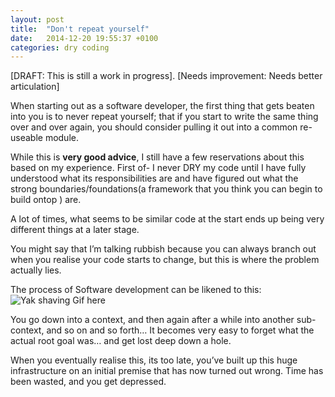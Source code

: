 ```yaml
---
layout: post
title:  "Don't repeat yourself"
date:   2014-12-20 19:55:37 +0100
categories: dry coding
---
```

[DRAFT: This is still a work in progress].
[Needs improvement: Needs better articulation]

When starting out as a software developer, the first thing that gets beaten into you is to never repeat yourself; that if you start to write the same thing over and over again, you should consider pulling it out into a common re-useable module.

While this is **very good advice**, I still have a few reservations about this based on my experience. First of- I never DRY my code until I have fully understood what its responsibilities are and have figured out what the strong boundaries/foundations(a framework that you think you can begin to build ontop ) are.

A lot of times, what seems to be similar code at the start ends up being very different things at a later stage.

You might say that I’m talking rubbish because you can always branch out when you realise your code starts to change, but this is where the problem actually lies.

The process of Software development can be likened to this: ![Yak shaving Gif here](/content/images/2015/08/yak-shaving.gif)

You go down into a context, and then again after a while into another sub-context, and so on and so forth… It becomes very easy to forget what the actual root goal was… and get lost deep down a hole.

When you eventually realise this, its too late, you’ve built up this huge infrastructure on an initial premise that has now turned out wrong. Time has been wasted, and you get depressed.
